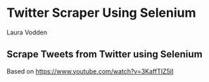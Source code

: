# Twitter Scraper Using Selenium
Laura Vodden

## Scrape Tweets from Twitter using Selenium




Based on https://www.youtube.com/watch?v=3KaffTIZ5II
